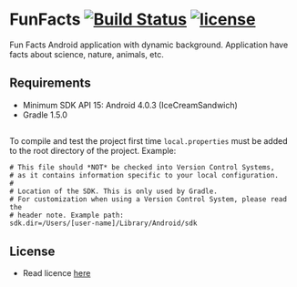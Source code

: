 # FunFacts [![Build Status](https://travis-ci.org/vsamov/FunFacts.svg?branch=master)](https://travis-ci.org/vsamov/FunFacts) [![license](https://img.shields.io/github/license/mashape/apistatus.svg?maxAge=2592000)](LICENSE)

Fun Facts Android application with dynamic background. Application have facts about science, nature, animals, etc.

## Requirements

- Minimum SDK API 15: Android 4.0.3 (IceCreamSandwich)
- Gradle 1.5.0

##

To compile and test the project first time `local.properties` must be added to the root directory of the project. Example:

    # This file should *NOT* be checked into Version Control Systems,
    # as it contains information specific to your local configuration.
    #
    # Location of the SDK. This is only used by Gradle.
    # For customization when using a Version Control System, please read the
    # header note. Example path:
    sdk.dir=/Users/[user-name]/Library/Android/sdk

## License
  
  - Read licence [here](https://github.com/valerysamovich/FunFacts/blob/master/LICENSE)
  
